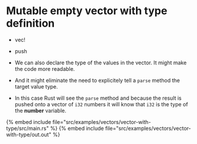 # Mutable empty vector with type definition

* vec!
* push

* We can also declare the type of the values in the vector. It might make the code more readable.
* And it might eliminate the need to explicitely tell a `parse` method the target value type.
* In this case Rust will see the `parse` method and because the result is pushed onto a vector of `i32` numbers it will know that `i32` is the type of the **number** variable.

{% embed include file="src/examples/vectors/vector-with-type/src/main.rs" %}
{% embed include file="src/examples/vectors/vector-with-type/out.out" %}


